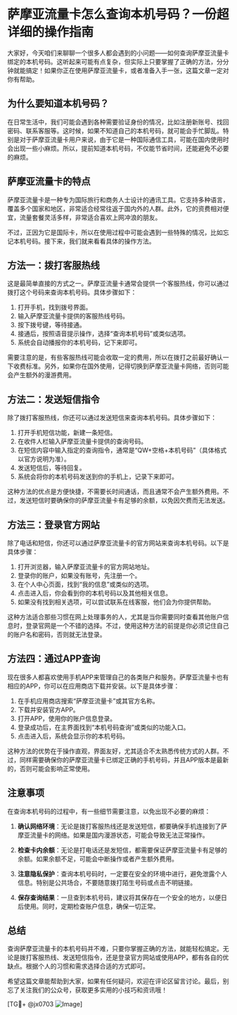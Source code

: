 # 萨摩亚流量卡怎么查询本机号码？一份超详细的操作指南

大家好，今天咱们来聊聊一个很多人都会遇到的小问题——如何查询萨摩亚流量卡绑定的本机号码。这听起来可能有点复杂，但实际上只要掌握了正确的方法，分分钟就能搞定！如果你正在使用萨摩亚流量卡，或者准备入手一张，这篇文章一定对你有帮助。

## 为什么要知道本机号码？

在日常生活中，我们可能会遇到各种需要验证身份的情况，比如注册新账号、找回密码、联系客服等。这时候，如果不知道自己的本机号码，就可能会手忙脚乱。特别是对于萨摩亚流量卡用户来说，由于它是一种国际通信工具，可能在国内使用时会出现一些小麻烦。所以，提前知道本机号码，不仅能节省时间，还能避免不必要的麻烦。

## 萨摩亚流量卡的特点

萨摩亚流量卡是一种专为国际旅行和商务人士设计的通讯工具。它支持多种语言，覆盖多个国家和地区，非常适合经常往返于国内外的人群。此外，它的资费相对便宜，流量套餐灵活多样，非常适合喜欢上网冲浪的朋友。

不过，正因为它是国际卡，所以在使用过程中可能会遇到一些特殊的情况，比如忘记本机号码。接下来，我们就来看看具体的操作方法。

## 方法一：拨打客服热线

这是最简单直接的方式之一。萨摩亚流量卡通常会提供一个客服热线，你可以通过拨打这个号码来查询本机号码。具体步骤如下：

1. 打开手机，找到拨号界面。
2. 输入萨摩亚流量卡提供的客服热线号码。
3. 按下拨号键，等待接通。
4. 接通后，按照语音提示操作，选择“查询本机号码”或类似选项。
5. 系统会自动播报你的本机号码，记下来即可。

需要注意的是，有些客服热线可能会收取一定的费用，所以在拨打之前最好确认一下收费标准。另外，如果你在国外使用，记得切换到萨摩亚流量卡网络，否则可能会产生额外的漫游费用。

## 方法二：发送短信指令

除了拨打客服热线，你还可以通过发送短信来查询本机号码。具体步骤如下：

1. 打开手机短信功能，新建一条短信。
2. 在收件人栏输入萨摩亚流量卡提供的查询号码。
3. 在短信内容中输入指定的查询指令，通常是“QW+空格+本机号码”（具体格式以官方说明为准）。
4. 发送短信后，等待回复。
5. 系统会将你的本机号码发送到你的手机上，记录下来即可。

这种方法的优点是方便快捷，不需要长时间通话，而且通常不会产生额外费用。不过，发送短信时要确保你的萨摩亚流量卡有足够的余额，以免因欠费而无法发送。

## 方法三：登录官方网站

除了电话和短信，你还可以通过萨摩亚流量卡的官方网站来查询本机号码。以下是具体步骤：

1. 打开浏览器，输入萨摩亚流量卡的官方网站地址。
2. 登录你的账户，如果没有账号，先注册一个。
3. 在个人中心页面，找到“我的信息”或类似的选项。
4. 点击进入后，你会看到你的本机号码以及其他相关信息。
5. 如果没有找到相关选项，可以尝试联系在线客服，他们会为你提供帮助。

这种方法适合那些习惯在网上处理事务的人，尤其是当你需要同时查看其他账户信息时，登录官网是一个不错的选择。不过，使用这种方法的前提是你必须记住自己的账户名和密码，否则就无法登录。

## 方法四：通过APP查询

现在很多人都喜欢使用手机APP来管理自己的各类账户和服务。萨摩亚流量卡也有相应的APP，你可以在应用商店下载并安装。以下是具体步骤：

1. 在手机应用商店搜索“萨摩亚流量卡”或其官方名称。
2. 下载并安装官方APP。
3. 打开APP，使用你的账户信息登录。
4. 登录成功后，在主界面找到“本机号码查询”或类似的功能入口。
5. 点击进入后，系统会显示你的本机号码。

这种方法的优势在于操作直观，界面友好，尤其适合不太熟悉传统方式的人群。不过，同样需要确保你的萨摩亚流量卡已绑定正确的手机号码，并且APP版本是最新的，否则可能会影响正常使用。

## 注意事项

在查询本机号码的过程中，有一些细节需要注意，以免出现不必要的麻烦：

1. **确认网络环境**：无论是拨打客服热线还是发送短信，都要确保手机连接到了萨摩亚流量卡的网络。如果是国内漫游状态，可能会导致无法正常操作。
   
2. **检查卡内余额**：无论是打电话还是发短信，都需要保证萨摩亚流量卡有足够的余额。如果余额不足，可能会中断操作或者产生额外费用。

3. **注意隐私保护**：查询本机号码时，一定要在安全的环境中进行，避免泄露个人信息。特别是公共场合，不要随意拨打陌生号码或点击不明链接。

4. **保存查询结果**：一旦查到本机号码，建议将其保存在一个安全的地方，以便日后使用。同时，定期检查账户信息，确保一切正常。

## 总结

查询萨摩亚流量卡的本机号码并不难，只要你掌握正确的方法，就能轻松搞定。无论是拨打客服热线、发送短信指令，还是登录官方网站或使用APP，都有各自的优缺点。根据个人的习惯和需求选择合适的方式即可。

希望这篇文章能帮助到大家，如果有任何疑问，欢迎在评论区留言讨论。最后，别忘了关注我们的公众号，获取更多实用的小技巧和资讯哦！

[TG💪+ @jx0703 ![Image](https://github.com/user-attachments/assets/dbca1d08-cadb-493c-b0ec-ad6f7a83f270)]